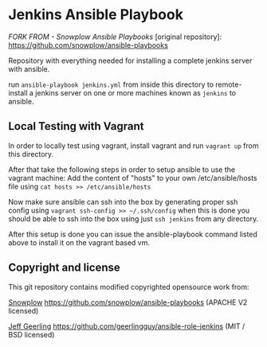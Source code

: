 # Jenkins Ansible Playbook
*FORK FROM - Snowplow Ansible Playbooks*
[original repository]: https://github.com/snowplow/ansible-playbooks

Repository with everything needed for installing a complete jenkins server with ansible.

run `ansible-playbook jenkins.yml` from inside this directory to remote-install a jenkins server on one or more machines known as `jenkins` to ansible.

## Local Testing with Vagrant

In order to locally test using vagrant, install vagrant and run `vagrant up` from this directory.

After that take the following steps in order to setup ansible to use the vagrant machine:
Add the content of "hosts" to your own /etc/ansible/hosts file using `cat hosts >> /etc/ansible/hosts`

Now make sure ansible can ssh into the box by generating proper ssh config using `vagrant ssh-config >> ~/.ssh/config`
when this is done you should be able to ssh into the box using just `ssh jenkins` from any directory.

After this setup is done you can issue the ansible-playbook command listed above to install it on the vagrant based vm.

## Copyright and license

This git repository contains modified copyrighted opensource work from:

[Snowplow](http://snowplowanalytics.com) https://github.com/snowplow/ansible-playbooks (APACHE V2 licensed)

[Jeff Geerling](https://github.com/geerlingguy) https://github.com/geerlingguy/ansible-role-jenkins (MIT / BSD licensed)

